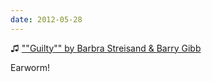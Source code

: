```yaml
---
date: 2012-05-28
---
```


♫ [""Guilty"" by Barbra Streisand & Barry Gibb](https://music.apple.com/gb/album/guilty-duet-with-barry-gibb/185861003?i=185861143)

Earworm!
